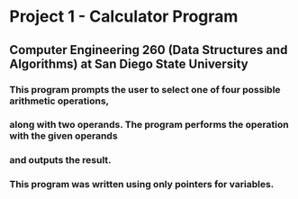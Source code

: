 # Project 1 - Calculator Program

## Computer Engineering 260 (Data Structures and Algorithms) at San Diego State University

### This program prompts the user to select one of four possible arithmetic operations,
### along with two operands. The program performs the operation with the given operands
### and outputs the result.
### This program was written using only pointers for variables.